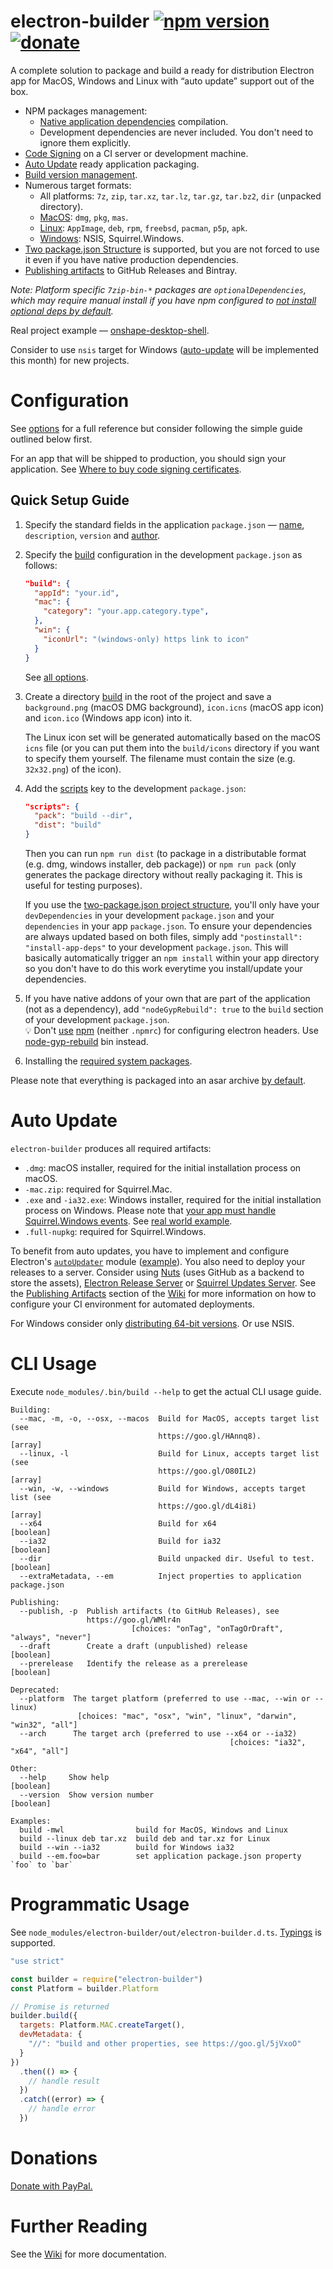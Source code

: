 # electron-builder [![npm version](https://img.shields.io/npm/v/electron-builder.svg)](https://npmjs.org/package/electron-builder) [![donate](https://img.shields.io/badge/Donate-PayPal-green.svg)](https://www.paypal.com/cgi-bin/webscr?cmd=_s-xclick&hosted_button_id=W6V79R2RGCCHL)
A complete solution to package and build a ready for distribution Electron app for MacOS, Windows and Linux with “auto update” support out of the box.

* NPM packages management:
  * [Native application dependencies](http://electron.atom.io/docs/latest/tutorial/using-native-node-modules/) compilation.
  * Development dependencies are never included. You don't need to ignore them explicitly.
* [Code Signing](https://github.com/electron-userland/electron-builder/wiki/Code-Signing) on a CI server or development machine.
* [Auto Update](#auto-update) ready application packaging.
* [Build version management](https://github.com/electron-userland/electron-builder/wiki/Options#build-version-management).
* Numerous target formats:
  * All platforms: `7z`, `zip`, `tar.xz`, `tar.lz`, `tar.gz`, `tar.bz2`, `dir` (unpacked directory).
  * [MacOS](https://github.com/electron-userland/electron-builder/wiki/Options#MacOptions-target): `dmg`, `pkg`, `mas`.
  * [Linux](https://github.com/electron-userland/electron-builder/wiki/Options#LinuxBuildOptions-target): `AppImage`, `deb`, `rpm`, `freebsd`, `pacman`, `p5p`, `apk`.
  * [Windows](https://github.com/electron-userland/electron-builder/wiki/Options#WinBuildOptions-target): NSIS, Squirrel.Windows.
* [Two package.json Structure](https://github.com/electron-userland/electron-builder/wiki/Two-package.json-Structure) is supported, but you are not forced to use it even if you have native production dependencies.  
* [Publishing artifacts](https://github.com/electron-userland/electron-builder/wiki/Publishing-Artifacts) to GitHub Releases and Bintray.

_Note: Platform specific `7zip-bin-*` packages are `optionalDependencies`, which may require manual install if you have npm configured to [not install optional deps by default](https://docs.npmjs.com/misc/config#optional)._

Real project example — [onshape-desktop-shell](https://github.com/develar/onshape-desktop-shell).

Consider to use `nsis` target for Windows ([auto-update](https://github.com/electron-userland/electron-builder/issues/529) will be implemented this month) for new projects.

# Configuration

See [options](https://github.com/electron-userland/electron-builder/wiki/Options) for a full reference but consider following the simple guide outlined below first.

For an app that will be shipped to production, you should sign your application. See [Where to buy code signing certificates](https://github.com/electron-userland/electron-builder/wiki/Code-Signing#where-to-buy-code-signing-certificate).

## Quick Setup Guide

1. Specify the standard fields in the application `package.json` — [name](https://github.com/electron-userland/electron-builder/wiki/Options#AppMetadata-name), `description`, `version` and [author](https://docs.npmjs.com/files/package.json#people-fields-author-contributors).

2. Specify the [build](https://github.com/electron-userland/electron-builder/wiki/Options#build) configuration in the development `package.json` as follows:
    ```json
    "build": {
      "appId": "your.id",
      "mac": {
        "category": "your.app.category.type",
      },
      "win": {
        "iconUrl": "(windows-only) https link to icon"
      }
    }
    ```
   See [all options](https://github.com/electron-userland/electron-builder/wiki/Options).

3. Create a directory [build](https://github.com/electron-userland/electron-builder/wiki/Options#MetadataDirectories-buildResources) in the root of the project and save a `background.png` (macOS DMG background), `icon.icns` (macOS app icon) and `icon.ico` (Windows app icon) into it.

   <a id="user-content-linuxIcon" class="anchor" href="#linuxIcon" aria-hidden="true"></a>The Linux icon set will be generated automatically based on the macOS `icns` file (or you can put them into the `build/icons` directory if you want to specify them yourself. The filename must contain the size (e.g. `32x32.png`) of the icon).

4. Add the [scripts](https://docs.npmjs.com/cli/run-script) key to the development `package.json`:
    ```json
    "scripts": {
      "pack": "build --dir",
      "dist": "build"
    }
    ```
    Then you can run `npm run dist` (to package in a distributable format (e.g. dmg, windows installer, deb package)) or `npm run pack` (only generates the package directory without really packaging it. This is useful for testing purposes).

    If you use the [two-package.json project structure](#two-packagejson-structure), you'll only have your `devDependencies` in your development `package.json` and your `dependencies` in your app `package.json`. To ensure your dependencies are always updated based on both files, simply add `"postinstall": "install-app-deps"` to your development `package.json`. This will basically automatically trigger an `npm install` within your app directory so you don't have to do this work everytime you install/update your dependencies.
	

5. If you have native addons of your own that are part of the application (not as a dependency), add `"nodeGypRebuild": true` to the `build` section of your development `package.json`.  
   :bulb: Don't [use](https://github.com/electron-userland/electron-builder/issues/683#issuecomment-241214075) [npm](http://electron.atom.io/docs/tutorial/using-native-node-modules/#using-npm) (neither `.npmrc`) for configuring electron headers. Use [node-gyp-rebuild](https://github.com/electron-userland/electron-builder/issues/683#issuecomment-241488783) bin instead.

   
6. Installing the [required system packages](https://github.com/electron-userland/electron-builder/wiki/Multi-Platform-Build).

Please note that everything is packaged into an asar archive [by default](https://github.com/electron-userland/electron-builder/wiki/Options#BuildMetadata-asar).

# Auto Update
`electron-builder` produces all required artifacts:

* `.dmg`: macOS installer, required for the initial installation process on macOS.
* `-mac.zip`: required for Squirrel.Mac.
* `.exe` and `-ia32.exe`: Windows installer, required for the initial installation process on Windows. Please note that [your app must handle Squirrel.Windows events](https://github.com/electronjs/windows-installer#handling-squirrel-events). See [real world example](https://github.com/develar/onshape-desktop-shell/blob/master/src/WinSquirrelStartupEventHandler.ts).
* `.full-nupkg`: required for Squirrel.Windows.

To benefit from auto updates, you have to implement and configure Electron's [`autoUpdater`](http://electron.atom.io/docs/latest/api/auto-updater/) module ([example](https://github.com/develar/onshape-desktop-shell/blob/master/src/AppUpdater.ts)).
You also need to deploy your releases to a server.
Consider using [Nuts](https://github.com/GitbookIO/nuts) (uses GitHub as a backend to store the assets), [Electron Release Server](https://github.com/ArekSredzki/electron-release-server) or [Squirrel Updates Server](https://github.com/Aluxian/squirrel-updates-server).
See the [Publishing Artifacts](https://github.com/electron-userland/electron-builder/wiki/Publishing-Artifacts) section of the [Wiki](https://github.com/electron-userland/electron-builder/wiki) for more information on how to configure your CI environment for automated deployments.

For Windows consider only [distributing 64-bit versions](https://github.com/electron-userland/electron-builder/issues/359#issuecomment-214851130). Or use NSIS.

# CLI Usage
Execute `node_modules/.bin/build --help` to get the actual CLI usage guide.
```
Building:
  --mac, -m, -o, --osx, --macos  Build for MacOS, accepts target list (see
                                 https://goo.gl/HAnnq8).                 [array]
  --linux, -l                    Build for Linux, accepts target list (see
                                 https://goo.gl/O80IL2)                  [array]
  --win, -w, --windows           Build for Windows, accepts target list (see
                                 https://goo.gl/dL4i8i)                  [array]
  --x64                          Build for x64                         [boolean]
  --ia32                         Build for ia32                        [boolean]
  --dir                          Build unpacked dir. Useful to test.   [boolean]
  --extraMetadata, --em          Inject properties to application package.json

Publishing:
  --publish, -p  Publish artifacts (to GitHub Releases), see
                 https://goo.gl/WMlr4n
                           [choices: "onTag", "onTagOrDraft", "always", "never"]
  --draft        Create a draft (unpublished) release                  [boolean]
  --prerelease   Identify the release as a prerelease                  [boolean]

Deprecated:
  --platform  The target platform (preferred to use --mac, --win or --linux)
               [choices: "mac", "osx", "win", "linux", "darwin", "win32", "all"]
  --arch      The target arch (preferred to use --x64 or --ia32)
                                                 [choices: "ia32", "x64", "all"]

Other:
  --help     Show help                                                 [boolean]
  --version  Show version number                                       [boolean]

Examples:
  build -mwl                build for MacOS, Windows and Linux
  build --linux deb tar.xz  build deb and tar.xz for Linux
  build --win --ia32        build for Windows ia32
  build --em.foo=bar        set application package.json property `foo` to `bar`
```

# Programmatic Usage
See `node_modules/electron-builder/out/electron-builder.d.ts`. [Typings](https://github.com/Microsoft/TypeScript/wiki/Typings-for-npm-packages) is supported.

```js
"use strict"

const builder = require("electron-builder")
const Platform = builder.Platform

// Promise is returned
builder.build({
  targets: Platform.MAC.createTarget(),
  devMetadata: {
    "//": "build and other properties, see https://goo.gl/5jVxoO"
  }
})
  .then(() => {
    // handle result
  })
  .catch((error) => {
    // handle error
  })
```

# Donations

[Donate with PayPal.](https://www.paypal.com/cgi-bin/webscr?cmd=_s-xclick&hosted_button_id=W6V79R2RGCCHL)

# Further Reading
See the [Wiki](https://github.com/electron-userland/electron-builder/wiki) for more documentation.


